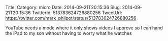 Title: 
Category: micro
Date: 2014-09-21T20:15:36
Slug: 2014-09-21T20:15:36
TwitterId: 513783624726880256
TweetUrl: https://twitter.com/mark_philpot/status/513783624726880256

YouTube needs a mode where it only shows videos I approve so I can hand the iPad to my son without having to worry what he watches